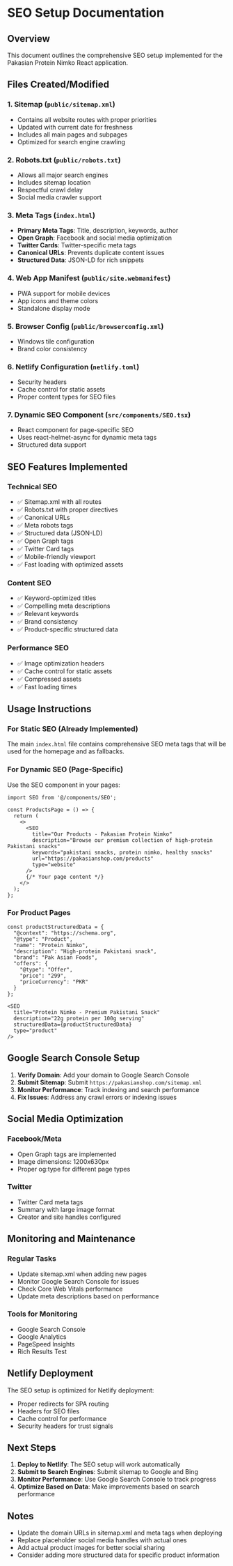 # SEO Setup Documentation

## Overview
This document outlines the comprehensive SEO setup implemented for the Pakasian Protein Nimko React application.

## Files Created/Modified

### 1. Sitemap (`public/sitemap.xml`)
- Contains all website routes with proper priorities
- Updated with current date for freshness
- Includes all main pages and subpages
- Optimized for search engine crawling

### 2. Robots.txt (`public/robots.txt`)
- Allows all major search engines
- Includes sitemap location
- Respectful crawl delay
- Social media crawler support

### 3. Meta Tags (`index.html`)
- **Primary Meta Tags**: Title, description, keywords, author
- **Open Graph**: Facebook and social media optimization
- **Twitter Cards**: Twitter-specific meta tags
- **Canonical URLs**: Prevents duplicate content issues
- **Structured Data**: JSON-LD for rich snippets

### 4. Web App Manifest (`public/site.webmanifest`)
- PWA support for mobile devices
- App icons and theme colors
- Standalone display mode

### 5. Browser Config (`public/browserconfig.xml`)
- Windows tile configuration
- Brand color consistency

### 6. Netlify Configuration (`netlify.toml`)
- Security headers
- Cache control for static assets
- Proper content types for SEO files

### 7. Dynamic SEO Component (`src/components/SEO.tsx`)
- React component for page-specific SEO
- Uses react-helmet-async for dynamic meta tags
- Structured data support

## SEO Features Implemented

### Technical SEO
- ✅ Sitemap.xml with all routes
- ✅ Robots.txt with proper directives
- ✅ Canonical URLs
- ✅ Meta robots tags
- ✅ Structured data (JSON-LD)
- ✅ Open Graph tags
- ✅ Twitter Card tags
- ✅ Mobile-friendly viewport
- ✅ Fast loading with optimized assets

### Content SEO
- ✅ Keyword-optimized titles
- ✅ Compelling meta descriptions
- ✅ Relevant keywords
- ✅ Brand consistency
- ✅ Product-specific structured data

### Performance SEO
- ✅ Image optimization headers
- ✅ Cache control for static assets
- ✅ Compressed assets
- ✅ Fast loading times

## Usage Instructions

### For Static SEO (Already Implemented)
The main `index.html` file contains comprehensive SEO meta tags that will be used for the homepage and as fallbacks.

### For Dynamic SEO (Page-Specific)
Use the SEO component in your pages:

```tsx
import SEO from '@/components/SEO';

const ProductsPage = () => {
  return (
    <>
      <SEO
        title="Our Products - Pakasian Protein Nimko"
        description="Browse our premium collection of high-protein Pakistani snacks"
        keywords="pakistani snacks, protein nimko, healthy snacks"
        url="https://pakasianshop.com/products"
        type="website"
      />
      {/* Your page content */}
    </>
  );
};
```

### For Product Pages
```tsx
const productStructuredData = {
  "@context": "https://schema.org",
  "@type": "Product",
  "name": "Protein Nimko",
  "description": "High-protein Pakistani snack",
  "brand": "Pak Asian Foods",
  "offers": {
    "@type": "Offer",
    "price": "299",
    "priceCurrency": "PKR"
  }
};

<SEO
  title="Protein Nimko - Premium Pakistani Snack"
  description="22g protein per 100g serving"
  structuredData={productStructuredData}
  type="product"
/>
```

## Google Search Console Setup

1. **Verify Domain**: Add your domain to Google Search Console
2. **Submit Sitemap**: Submit `https://pakasianshop.com/sitemap.xml`
3. **Monitor Performance**: Track indexing and search performance
4. **Fix Issues**: Address any crawl errors or indexing issues

## Social Media Optimization

### Facebook/Meta
- Open Graph tags are implemented
- Image dimensions: 1200x630px
- Proper og:type for different page types

### Twitter
- Twitter Card meta tags
- Summary with large image format
- Creator and site handles configured

## Monitoring and Maintenance

### Regular Tasks
- Update sitemap.xml when adding new pages
- Monitor Google Search Console for issues
- Check Core Web Vitals performance
- Update meta descriptions based on performance

### Tools for Monitoring
- Google Search Console
- Google Analytics
- PageSpeed Insights
- Rich Results Test

## Netlify Deployment

The SEO setup is optimized for Netlify deployment:
- Proper redirects for SPA routing
- Headers for SEO files
- Cache control for performance
- Security headers for trust signals

## Next Steps

1. **Deploy to Netlify**: The SEO setup will work automatically
2. **Submit to Search Engines**: Submit sitemap to Google and Bing
3. **Monitor Performance**: Use Google Search Console to track progress
4. **Optimize Based on Data**: Make improvements based on search performance

## Notes

- Update the domain URLs in sitemap.xml and meta tags when deploying
- Replace placeholder social media handles with actual ones
- Add actual product images for better social sharing
- Consider adding more structured data for specific product information
